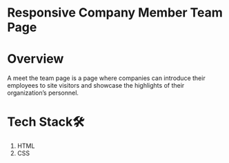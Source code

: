 # Responsive Company Member Team Page

# Overview

A meet the team page is a page where companies can introduce their employees to site visitors and showcase the highlights of their organization’s personnel.


# Tech Stack🛠️

1. HTML
2. CSS